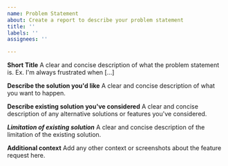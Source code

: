 ```yaml
---
name: Problem Statement
about: Create a report to describe your problem statement
title: ''
labels: ''
assignees: ''

---
```


**Short Title**
A clear and concise description of what the problem statement is. Ex. I'm always frustrated when [...]

**Describe the solution you'd like**
A clear and concise description of what you want to happen.

**Describe existing solution you've considered**
A clear and concise description of any alternative solutions or features you've considered.

***Limitation of existing solution***
A clear and concise description of the limitation of the existing solution.

**Additional context**
Add any other context or screenshots about the feature request here.
